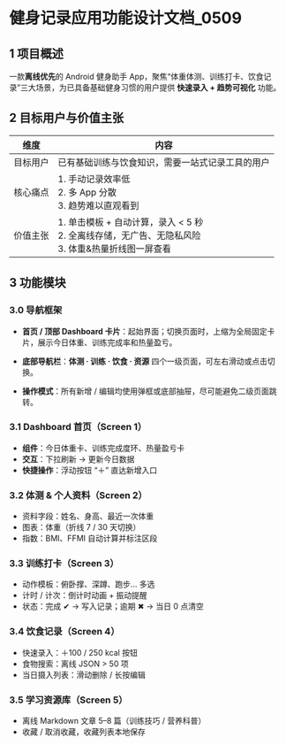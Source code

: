 # 健身记录应用功能设计文档_0509

## 1 项目概述

一款**离线优先**的 Android 健身助手 App，聚焦“体重体测、训练打卡、饮食记录”三大场景，为已具备基础健身习惯的用户提供 **快速录入 + 趋势可视化** 功能。

## 2 目标用户与价值主张

| 维度     | 内容                                                  |
| -------- | ----------------------------------------------------- |
| 目标用户 | 已有基础训练与饮食知识，需要一站式记录工具的用户 |
| 核心痛点 | 1. 手动记录效率低</br>2. 多 App 分散</br>3. 趋势难以直观看到 </br>|
| 价值主张 | 1. 单击模板 + 自动计算，录入 < 5 秒</br>2. 全离线存储，无广告、无隐私风险</br>3. 体重&热量折线图一屏查看 </br>|

## 3 功能模块
### 3.0 导航框架

- **首页 / 顶部 Dashboard 卡片**：起始界面；切换页面时，上缩为全局固定卡片，展示今日体重、训练完成率和热量盈亏。
    
- **底部导航栏**：**体测 · 训练 · 饮食 · 资源** 四个一级页面，可左右滑动或点击切换。
    
- **操作模式**：所有新增 / 编辑均使用弹框或底部抽屉，尽可能避免二级页面跳转。

### 3.1 Dashboard 首页（Screen 1）

- **组件**：今日体重卡、训练完成度环、热量盈亏卡
- **交互**：下拉刷新 → 更新今日数据
- **快捷操作**：浮动按钮 “＋” 直达新增入口

### 3.2 体测 & 个人资料（Screen 2）

- 资料字段：姓名、身高、最近一次体重
- 图表：体重（折线 7 / 30 天切换）
- 指数：BMI、FFMI 自动计算并标注区段

### 3.3 训练打卡（Screen 3）

- 动作模板：俯卧撑、深蹲、跑步… 多选
- 计时 / 计次：倒计时动画 + 振动提醒
- 状态：完成 ✔ → 写入记录；逾期 ✖ → 当日 0 点清空

### 3.4 饮食记录（Screen 4）

- 快速录入：＋100 / 250 kcal 按钮
- 食物搜索：离线 JSON > 50 项
- 当日摄入列表：滑动删除 / 长按编辑

### 3.5 学习资源库（Screen 5）

- 离线 Markdown 文章 5–8 篇（训练技巧 / 营养科普）
- 收藏 / 取消收藏，收藏列表本地保存